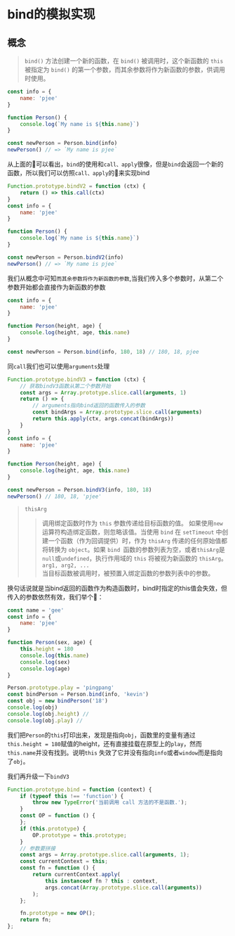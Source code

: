 # bind的模拟实现

## 概念

> `bind()` 方法创建一个新的函数，在 `bind()` 被调用时，这个新函数的 `this` 被指定为 `bind()` 的第一个参数，而其余参数将作为新函数的参数，供调用时使用。

```js
const info = {
    name: 'pjee'
}

function Person() {
    console.log(`My name is ${this.name}`)
}

const newPerson = Person.bind(info)
newPerson() // => `My name is pjee`
```

从上面的🌰可以看出，`bind`的使用和`call、apply`很像，但是`bind`会返回一个新的函数，所以我们可以仿照`call、apply`的🌰来实现bind

```js
Function.prototype.bindV2 = function (ctx) {
    return () => this.call(ctx)
}
const info = {
    name: 'pjee'
}

function Person() {
    console.log(`My name is ${this.name}`)
}

const newPerson = Person.bindV2(info)
newPerson() // => `My name is pjee`
```

我们从概念中可知`而其余参数将作为新函数的参数`,当我们传入多个参数时，从第二个参数开始都会直接作为新函数的参数

```js
const info = {
    name: 'pjee'
}

function Person(height, age) {
    console.log(height, age, this.name)
}

const newPerson = Person.bind(info, 180, 18) // 180, 18, pjee
```

同`call`我们也可以使用`arguments`处理

```js
Function.prototype.bindV3 = function (ctx) {
    // 获取bindV3函数从第二个参数开始
    const args = Array.prototype.slice.call(arguments, 1)
    return () => {
        // arguments指向bind返回的函数传入的参数
        const bindArgs = Array.prototype.slice.call(arguments)
        return this.apply(ctx, args.concat(bindArgs))
    }
}
const info = {
    name: 'pjee'
}

function Person(height, age) {
    console.log(height, age, this.name)
}

const newPerson = Person.bindV3(info, 180, 18)
newPerson() // 180, 18, 'pjee'
```

> `thisArg`
>> 调用绑定函数时作为 `this` 参数传递给目标函数的值。 如果使用`new`运算符构造绑定函数，则忽略该值。当使用 `bind` 在 `setTimeout` 中创建一个函数（作为回调提供）时，作为 `thisArg` 传递的任何原始值都将转换为 `object`。如果 `bind `函数的参数列表为空，或者`thisArg`是`null`或`undefined`，执行作用域的 `this` 将被视为新函数的 `thisArg`。  
> `arg1, arg2, ...`  
> > 当目标函数被调用时，被预置入绑定函数的参数列表中的参数。

换句话说就是当bind返回的函数作为构造函数时，bind时指定的this值会失效，但传入的参数依然有效，我们举个🌰：

```js
const name = 'gee'
const info = {
    name: 'pjee'
}

function Person(sex, age) {
    this.height = 180
    console.log(this.name)
    console.log(sex)
    console.log(age)
}

Person.prototype.play = 'pingpang'
const bindPerson = Person.bind(info, 'kevin')
const obj = new bindPerson('18')
console.log(obj)
console.log(obj.height) // 
console.log(obj.play) // 
```

我们把`Person`的`this`打印出来，发现是指向`obj`，函数里的变量有通过`this.height = 180`赋值的height，还有直接挂载在原型上的`play`，然而`this.name`并没有找到。说明`this`
失效了它并没有指向`info`或者`window`而是指向了`obj`。

我们再升级一下`bindV3`

```js
Function.prototype.bind = function (context) {
    if (typeof this !== 'function') {
        throw new TypeError('当前调用 call 方法的不是函数.');
    }
    const OP = function () {
    };
    if (this.prototype) {
        OP.prototype = this.prototype;
    }
    // 参数要拼接
    const args = Array.prototype.slice.call(arguments, 1);
    const currentContext = this;
    const fn = function () {
        return currentContext.apply(
            this instanceof fn ? this : context,
            args.concat(Array.prototype.slice.call(arguments))
        );
    };

    fn.prototype = new OP();
    return fn;
};
```

